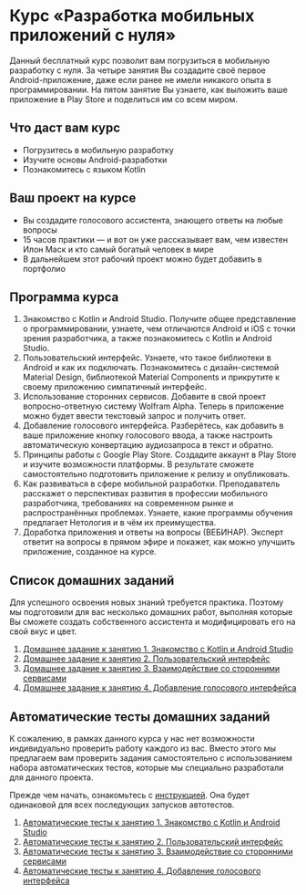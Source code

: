 # Курс «Разработка мобильных приложений с нуля» #

Данный бесплатный курс позволит вам погрузиться в мобильную разработку с нуля. За четыре занятия Вы создадите своё первое Android-приложение, даже если ранее не имели никакого опыта в программировании. На пятом занятие Вы узнаете, как выложить ваше приложение в Play Store и поделиться им со всем миром. 

## Что даст вам курс
* Погрузитесь в мобильную разработку
* Изучите основы Android-разработки
* Познакомитесь с языком Kotlin

## Ваш проект на курсе
* Вы создадите голосового ассистента, знающего ответы на любые вопросы
* 15 часов практики — и вот он уже рассказывает вам, чем известен Илон Маск и кто самый богатый человек в мире
* В дальнейшем этот рабочий проект можно будет добавить в портфолио

## Программа курса
1. Знакомство с Kotlin и Android Studio. Получите общее представление о программировании, узнаете, чем отличаются Android и iOS с точки зрения разработчика, а также познакомитесь с Kotlin и Android Studio. 
2. Пользовательский интерфейс. Узнаете, что такое библиотеки в Android и как их подключать. Познакомитесь с дизайн-системой Material Design, библиотекой Material Components и прикрутите к своему приложению симпатичный интерфейс.
3. Использование сторонних сервисов. Добавите в свой проект вопросно-ответную систему Wolfram Alpha. Теперь в приложение можно будет ввести текстовый запрос и получить ответ.
4. Добавление голосового интерфейса. Разберётесь, как добавить в ваше приложение кнопку голосового ввода, а также настроить автоматическую конвертацию аудиозапроса в текст и обратно.   
5. Принципы работы с Google Play Store. Создадите аккаунт в Play Store и изучите возможности платформы. В результате сможете самостоятельно подготовить приложение к релизу и опубликовать. 
6. Как развиваться в сфере мобильной разработки. Преподаватель расскажет о перспективах развития в профессии мобильного разработчика, требованиях на современном рынке и распространённых проблемах. Узнаете, какие программы обучения предлагает Нетология и в чём их преимущества.
7. Доработка приложения и ответы на вопросы (ВЕБИНАР). Эксперт ответит на вопросы в прямом эфире и покажет, как можно улучшить приложение, созданное на курсе.

## Список домашних заданий
Для успешного освоения новых знаний требуется практика. Поэтому мы подготовили для вас несколько домашних работ, выполняя которые Вы сможете создать собственного ассистента и модифицировать его на свой вкус и цвет.
 1. [Домашнее задание к занятию 1. Знакомство с Kotlin и Android Studio](homeworks/1.md)  
 2. [Домашнее задание к занятию 2. Пользовательский интерфейс](homeworks/2.md)
 3. [Домашнее задание к занятию 3. Взаимодействие со сторонними сервисами](homeworks/3.md)
 4. [Домашнее задание к занятию 4. Добавление голосового интерфейса](homeworks/4.md)

## Автоматические тесты домашних заданий
К сожалению, в рамках данного курса у нас нет возможности индивидуально проверить работу каждого из вас. Вместо этого мы предлагаем вам проверить задания самостоятельно с использованием набора автоматических тестов, которые мы специально разработали для данного проекта.

Прежде чем начать, ознакомьтесь с [инструкцией](tests/instruction.md). Она будет одинаковой для всех последующих запусков автотестов.

 1. [Автоматические тесты к занятию 1. Знакомство с Kotlin и Android Studio](tests/1.md)
 2. [Автоматические тесты к занятию 2. Пользовательский интерфейс](tests/2.md)
 3. [Автоматические тесты к занятию 3. Взаимодействие со сторонними сервисами](tests/3.md)
 4. [Автоматические тесты к занятию 4. Добавление голосового интерфейса](tests/4.md)